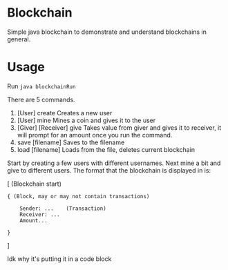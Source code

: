 # Blockchain

Simple java blockchain to demonstrate and understand blockchains in general.



# Usage

Run `java blockchainRun`

There are 5 commands.

1. [User] create
    Creates a new user
2. [User] mine
    Mines a coin and gives it to the user
3. [Giver] [Receiver] give
    Takes value from giver and gives it to receiver, it will prompt for an amount once you run the command.
4. save [filename]
    Saves to the filename
5. load [filename]
    Loads from the file, deletes current blockchain

Start by creating a few users with different usernames. Next mine a bit and give to different users. The format that the blockchain is displayed in is:

[ (Blockchain start)

    { (Block, may or may not contain transactions)

        Sender: ...    (Transaction)
        Receiver: ...
        Amount...

    }
]

Idk why it's putting it in a code block
